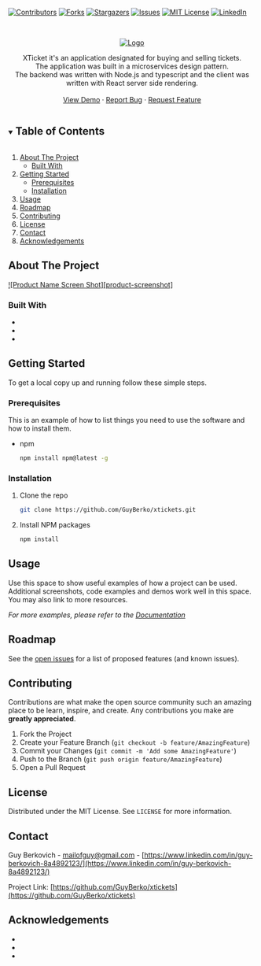 <!-- PROJECT SHIELDS -->
<!--
*** I'm using markdown "reference style" links for readability.
*** Reference links are enclosed in brackets [ ] instead of parentheses ( ).
*** See the bottom of this document for the declaration of the reference variables
*** for contributors-url, forks-url, etc. This is an optional, concise syntax you may use.
*** https://www.markdownguide.org/basic-syntax/#reference-style-links
-->

[![Contributors][contributors-shield]][contributors-url]
[![Forks][forks-shield]][forks-url]
[![Stargazers][stars-shield]][stars-url]
[![Issues][issues-shield]][issues-url]
[![MIT License][license-shield]][license-url]
[![LinkedIn][linkedin-shield]][linkedin-url]

<!-- PROJECT LOGO -->
<br />
<p align="center">
  <a href="https://github.com/GuyBerko/xtickets">
    <img src="https://storage.googleapis.com/xtickets/assets/logo-black.png" alt="Logo">
  </a>

  <p align="center">
    XTicket it's an application designated for buying and selling tickets.<br />
    The application was built in a microservices design pattern.<br />
    The backend was written with Node.js and typescript and the client was written with React server side rendering.
    <br />
    <br />
    <a href="http://guy-berkovich.com">View Demo</a>
    ·
    <a href="https://github.com/GuyBerko/xtickets/issues">Report Bug</a>
    ·
    <a href="https://github.com/GuyBerko/xtickets/issues">Request Feature</a>
  </p>
</p>

<!-- TABLE OF CONTENTS -->
<details open="open">
  <summary><h2 style="display: inline-block">Table of Contents</h2></summary>
  <ol>
    <li>
      <a href="#about-the-project">About The Project</a>
      <ul>
        <li><a href="#built-with">Built With</a></li>
      </ul>
    </li>
    <li>
      <a href="#getting-started">Getting Started</a>
      <ul>
        <li><a href="#prerequisites">Prerequisites</a></li>
        <li><a href="#installation">Installation</a></li>
      </ul>
    </li>
    <li><a href="#usage">Usage</a></li>
    <li><a href="#roadmap">Roadmap</a></li>
    <li><a href="#contributing">Contributing</a></li>
    <li><a href="#license">License</a></li>
    <li><a href="#contact">Contact</a></li>
    <li><a href="#acknowledgements">Acknowledgements</a></li>
  </ol>
</details>

<!-- ABOUT THE PROJECT -->

## About The Project

[![Product Name Screen Shot][product-screenshot]](https://example.com)

### Built With

- []()
- []()
- []()

<!-- GETTING STARTED -->

## Getting Started

To get a local copy up and running follow these simple steps.

### Prerequisites

This is an example of how to list things you need to use the software and how to install them.

- npm
  ```sh
  npm install npm@latest -g
  ```

### Installation

1. Clone the repo
   ```sh
   git clone https://github.com/GuyBerko/xtickets.git
   ```
2. Install NPM packages
   ```sh
   npm install
   ```

<!-- USAGE EXAMPLES -->

## Usage

Use this space to show useful examples of how a project can be used. Additional screenshots, code examples and demos work well in this space. You may also link to more resources.

_For more examples, please refer to the [Documentation](https://example.com)_

<!-- ROADMAP -->

## Roadmap

See the [open issues](https://github.com/GuyBerko/xtickets/issues) for a list of proposed features (and known issues).

<!-- CONTRIBUTING -->

## Contributing

Contributions are what make the open source community such an amazing place to be learn, inspire, and create. Any contributions you make are **greatly appreciated**.

1. Fork the Project
2. Create your Feature Branch (`git checkout -b feature/AmazingFeature`)
3. Commit your Changes (`git commit -m 'Add some AmazingFeature'`)
4. Push to the Branch (`git push origin feature/AmazingFeature`)
5. Open a Pull Request

<!-- LICENSE -->

## License

Distributed under the MIT License. See `LICENSE` for more information.

<!-- CONTACT -->

## Contact

Guy Berkovich - [mailofguy@gmail.com](mailofguy@gmail.com) - [https://www.linkedin.com/in/guy-berkovich-8a4892123/](https://www.linkedin.com/in/guy-berkovich-8a4892123/)

Project Link: [https://github.com/GuyBerko/xtickets](https://github.com/GuyBerko/xtickets)

<!-- ACKNOWLEDGEMENTS -->

## Acknowledgements

- []()
- []()
- []()

<!-- MARKDOWN LINKS & IMAGES -->
<!-- https://www.markdownguide.org/basic-syntax/#reference-style-links -->

[contributors-shield]: https://img.shields.io/github/contributors/GuyBerko/repo.svg?style=for-the-badge
[contributors-url]: https://github.com/GuyBerko/repo/graphs/contributors
[forks-shield]: https://img.shields.io/github/forks/GuyBerko/repo.svg?style=for-the-badge
[forks-url]: https://github.com/GuyBerko/repo/network/members
[stars-shield]: https://img.shields.io/github/stars/GuyBerko/repo.svg?style=for-the-badge
[stars-url]: https://github.com/GuyBerko/repo/stargazers
[issues-shield]: https://img.shields.io/github/issues/GuyBerko/repo.svg?style=for-the-badge
[issues-url]: https://github.com/GuyBerko/repo/issues
[license-shield]: https://img.shields.io/github/license/GuyBerko/repo.svg?style=for-the-badge
[license-url]: https://github.com/GuyBerko/repo/blob/master/LICENSE.txt
[linkedin-shield]: https://img.shields.io/badge/-LinkedIn-black.svg?style=for-the-badge&logo=linkedin&colorB=555
[linkedin-url]: https://linkedin.com/in/guy-berkovich-8a4892123/
